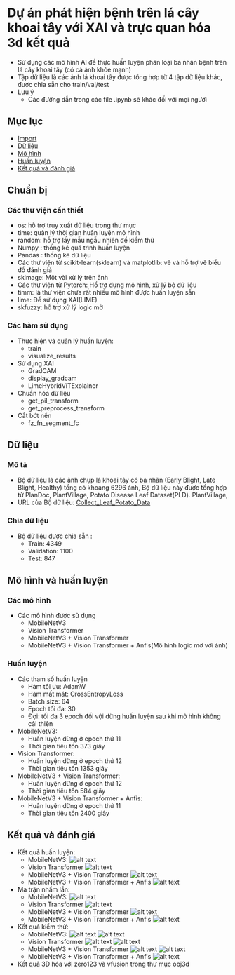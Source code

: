 # Dự án phát hiện bệnh trên lá cây khoai tây với XAI và trực quan hóa 3d kết quả
- Sử dụng các mô hình AI để thực huấn luyện phân loại ba nhãn bệnh trên lá cây khoai tây (có cả ảnh khỏe mạnh)
- Tập dữ liệu là các ảnh lá khoai tây được tổng hợp từ 4 tập dữ liệu khác, được chia sẵn cho train/val/test 
- Lưu ý
    - Các đường dẫn trong các file .ipynb sẽ khác đối với mọi người
## Mục lục
- [Import](#chuẩn-bị)
- [Dữ liệu](#dữ-liệu)
- [Mô hình](#mô-hình-và-huấn-luyện)
- [Huấn luyện](#huấn-luyện)
- [Kết quả và đánh giá](#kết-quả-và-đánh-giá)
## Chuẩn bị
### Các thư viện cần thiết
- os: hỗ trợ truy xuất dữ liệu trong thư mục
- time: quản lý thời gian huấn luyện mô hình
- random: hỗ trợ lấy mẫu ngẫu nhiên để kiểm thử
- Numpy : thống kê quá trình huấn luyện
- Pandas : thống kê dữ liệu
- Các thư viện từ scikit-learn(sklearn) và matplotlib: vẽ và hỗ trợ vẽ biểu đồ đánh giá
- skimage: Một vài xử lý trên ảnh
- Các thư viện từ Pytorch: Hổ trợ dựng mô hình, xử lý bộ dữ liệu
- timm: là thư viện chứa rất nhiều mô hình được huấn luyện sẵn
- lime: Để sử dụng XAI(LIME)
- skfuzzy: hỗ trợ xử lý logic mờ
### Các hàm sử dụng
- Thực hiện và quản lý huấn luyện:
    - train
    - visualize_results
- Sử dụng XAI
    - GradCAM
    - display_gradcam
    - LimeHybridViTExplainer
- Chuẩn hóa dữ liệu
    - get_pil_transform
    - get_preprocess_transform
- Cắt bớt nền
    - fz_fn_segment_fc
## Dữ liệu
### Mô tả
- Bộ dữ liệu là các ảnh chụp lá khoai tây có ba nhãn (Early Blight, Late Blight, Healthy) tổng có khoảng 6296 ảnh, Bộ dữ liệu này được tổng hợp từ PlanDoc, PlantVillage, Potato Disease Leaf Dataset(PLD). PlantVillage,
- URL của Bộ dữ liệu: [Collect_Leaf_Potato_Data](https://www.kaggle.com/datasets/hunhphcc/collect-leaf-potato-data)
### Chia dữ liệu
- Bộ dữ liệu được chia sẵn :
    - Train: 4349
    - Validation: 1100
    - Test: 847
## Mô hình và huấn luyện
### Các mô hình
- Các mô hình được sử dụng
    - MobileNetV3
    - Vision Transformer
    - MobileNetV3 + Vision Transformer
    - MobileNetV3 + Vision Transformer + Anfis(Mô hình logic mờ với ảnh)
### Huấn luyện
- Các tham số huấn luyện
    - Hàm tối ưu: AdamW
    - Hàm mất mát: CrossEntropyLoss
    - Batch size: 64
    - Epoch tối đa: 30
    - Đợi: tối đa 3 epoch đối vội dừng huấn luyện sau khi mô hình không cải thiện
- MobileNetV3:
    - Huấn luyện dừng ở epoch thứ 11
    - Thời gian tiêu tốn 373 giây
- Vision Transformer:
    - Huấn luyện dừng ở epoch thứ 12
    - Thời gian tiêu tốn 1353 giây
- MobileNetV3 + Vision Transformer:
    - Huấn luyện dừng ở epoch thứ 12
    - Thời gian tiêu tốn 584 giây
- MobileNetV3 + Vision Transformer + Anfis:
    - Huấn luyện dừng ở epoch thứ 11
    - Thời gian tiêu tốn 2400 giây
## Kết quả và đánh giá
- Kết quả huấn luyện:
    - MobileNetV3:
    ![alt text](img/image-11.png)
    - Vision Transformer
    ![alt text](img/image-7.png)
    - MobileNetV3 + Vision Transformer
    ![alt text](img/image-3.png)
    - MobileNetV3 + Vision Transformer + Anfis
    ![alt text](image.png)
- Ma trận nhầm lẫn:
    - MobileNetV3:
    ![alt text](img/image-12.png)
    - Vision Transformer
    ![alt text](img/image-8.png)
    - MobileNetV3 + Vision Transformer
    ![alt text](img/image-4.png)
    - MobileNetV3 + Vision Transformer + Anfis
    ![alt text](img/image-1.png)
- Kết quả kiểm thử:
    - MobileNetV3:
    ![alt text](img/image-13.png)
    ![alt text](img/image-14.png)
    - Vision Transformer
    ![alt text](img/image-9.png)
    ![alt text](img/image-10.png)
    - MobileNetV3 + Vision Transformer
    ![alt text](img/image-6.png)
    ![alt text](img/image-5.png)
    - MobileNetV3 + Vision Transformer + Anfis
    ![alt text](img/image-2.png)
- Kết quả 3D hóa với zero123 và vfusion trong thư mục obj3d
    
    
